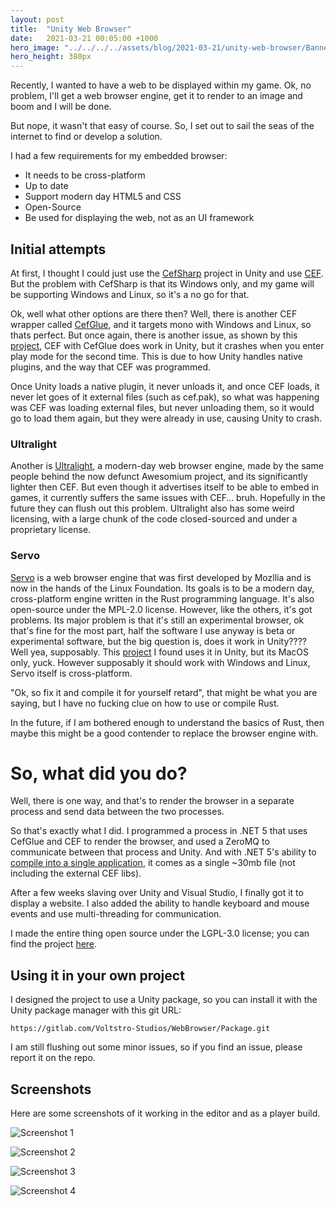 ```yaml
---
layout: post
title:  "Unity Web Browser"
date:   2021-03-21 00:05:00 +1000
hero_image: "../../../../assets/blog/2021-03-21/unity-web-browser/Banner.jpg"
hero_height: 380px
---
```


Recently, I wanted to have a web to be displayed within my game. Ok, no problem, I&#39;ll get a web browser engine, get it to render to an image and boom and I will be done.

But nope, it wasn&#39;t that easy of course. So, I set out to sail the seas of the internet to find or develop a solution.

I had a few requirements for my embedded browser:

- It needs to be cross-platform
- Up to date
- Support modern day HTML5 and CSS
- Open-Source
- Be used for displaying the web, not as an UI framework

## Initial attempts

At first, I thought I could just use the [CefSharp](https://github.com/cefsharp/CefSharp) project in Unity and use [CEF](https://bitbucket.org/chromiumembedded/cef). But the problem with CefSharp is that its Windows only, and my game will be supporting Windows and Linux, so it&#39;s a no go for that.

Ok, well what other options are there then? Well, there is another CEF wrapper called [CefGlue](https://gitlab.com/xiliumhq/chromiumembedded/cefglue), and it targets mono with Windows and Linux, so thats perfect. But once again, there is another issue, as shown by this [project](https://github.com/aleab/cef-unity-sample), CEF with CefGlue does work in Unity, but it crashes when you enter play mode for the second time. This is due to how Unity handles native plugins, and the way that CEF was programmed.

Once Unity loads a native plugin, it never unloads it, and once CEF loads, it never let goes of it external files (such as cef.pak), so what was happening was CEF was loading external files, but never unloading them, so it would go to load them again, but they were already in use, causing Unity to crash.

### Ultralight

Another is [Ultralight](https://ultralig.ht/), a modern-day web browser engine, made by the same people behind the now defunct Awesomium project, and its significantly lighter then CEF. But even though it advertises itself to be able to embed in games, it currently suffers the same issues with CEF… bruh. Hopefully in the future they can flush out this problem. Ultralight also has some weird licensing, with a large chunk of the code closed-sourced and under a proprietary license.

### Servo

[Servo](https://servo.org/) is a web browser engine that was first developed by Mozllia and is now in the hands of the Linux Foundation. Its goals is to be a modern day, cross-platform engine written in the Rust programming language. It&#39;s also open-source under the MPL-2.0 license. However, like the others, it&#39;s got problems. Its major problem is that it&#39;s still an experimental browser, ok that&#39;s fine for the most part, half the software I use anyway is beta or experimental software, but the big question is, does it work in Unity???? Well yea, supposably. This [project](https://github.com/MozillaReality/servo-unity) I found uses it in Unity, but its MacOS only, yuck. However supposably it should work with Windows and Linux, Servo itself is cross-platform.

&quot;Ok, so fix it and compile it for yourself retard&quot;, that might be what you are saying, but I have no fucking clue on how to use or compile Rust.

In the future, if I am bothered enough to understand the basics of Rust, then maybe this might be a good contender to replace the browser engine with.

# So, what did you do?

Well, there is one way, and that&#39;s to render the browser in a separate process and send data between the two processes.

So that&#39;s exactly what I did. I programmed a process in .NET 5 that uses CefGlue and CEF to render the browser, and used a ZeroMQ to communicate between that process and Unity. And with .NET 5&#39;s ability to [compile into a single application](https://docs.microsoft.com/en-us/dotnet/core/deploying/single-file), it comes as a single ~30mb file (not including the external CEF libs).

After a few weeks slaving over Unity and Visual Studio, I finally got it to display a website. I also added the ability to handle keyboard and mouse events and use multi-threading for communication.

I made the entire thing open source under the LGPL-3.0 license; you can find the project [here](https://github.com/Voltstro-Studios/UnityWebBrowser).

## Using it in your own project

I designed the project to use a Unity package, so you can install it with the Unity package manager with this git URL:

```
https://gitlab.com/Voltstro-Studios/WebBrowser/Package.git
```

I am still flushing out some minor issues, so if you find an issue, please report it on the repo.

## Screenshots

Here are some screenshots of it working in the editor and as a player build.

![Screenshot 1]({{site.baseurl}}/assets/blog/2021-03-21/unity-web-browser/Screenshot-Editor1.png)

![Screenshot 2]({{site.baseurl}}/assets/blog/2021-03-21/unity-web-browser/Screenshot-Editor2.png)

![Screenshot 3]({{site.baseurl}}/assets/blog/2021-03-21/unity-web-browser/Screenshot-Editor3.png)

![Screenshot 4]({{site.baseurl}}/assets/blog/2021-03-21/unity-web-browser/Screenshot-InPlayer.png)